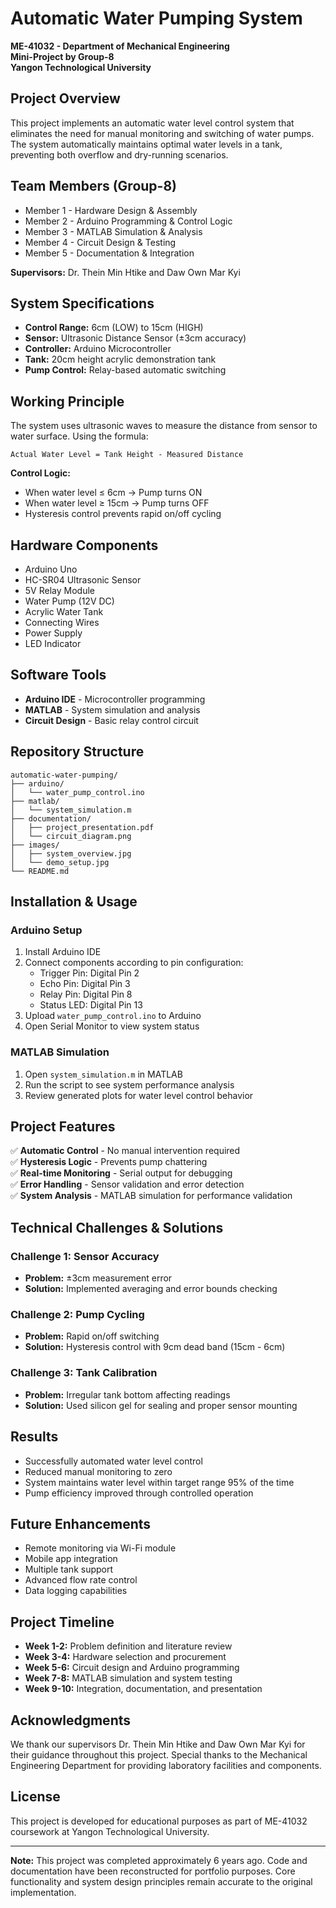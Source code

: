 # Automatic Water Pumping System

**ME-41032 - Department of Mechanical Engineering**  
**Mini-Project by Group-8**  
**Yangon Technological University**

## Project Overview

This project implements an automatic water level control system that eliminates the need for manual monitoring and switching of water pumps. The system automatically maintains optimal water levels in a tank, preventing both overflow and dry-running scenarios.

## Team Members (Group-8)
- Member 1 - Hardware Design & Assembly
- Member 2 - Arduino Programming & Control Logic
- Member 3 - MATLAB Simulation & Analysis
- Member 4 - Circuit Design & Testing
- Member 5 - Documentation & Integration

**Supervisors:** Dr. Thein Min Htike and Daw Own Mar Kyi

## System Specifications

- **Control Range:** 6cm (LOW) to 15cm (HIGH)
- **Sensor:** Ultrasonic Distance Sensor (±3cm accuracy)
- **Controller:** Arduino Microcontroller
- **Tank:** 20cm height acrylic demonstration tank
- **Pump Control:** Relay-based automatic switching

## Working Principle

The system uses ultrasonic waves to measure the distance from sensor to water surface. Using the formula:

```
Actual Water Level = Tank Height - Measured Distance
```

**Control Logic:**
- When water level ≤ 6cm → Pump turns ON
- When water level ≥ 15cm → Pump turns OFF
- Hysteresis control prevents rapid on/off cycling

## Hardware Components

- Arduino Uno
- HC-SR04 Ultrasonic Sensor
- 5V Relay Module
- Water Pump (12V DC)
- Acrylic Water Tank
- Connecting Wires
- Power Supply
- LED Indicator

## Software Tools

- **Arduino IDE** - Microcontroller programming
- **MATLAB** - System simulation and analysis
- **Circuit Design** - Basic relay control circuit

## Repository Structure

```
automatic-water-pumping/
├── arduino/
│   └── water_pump_control.ino
├── matlab/
│   └── system_simulation.m
├── documentation/
│   ├── project_presentation.pdf
│   └── circuit_diagram.png
├── images/
│   ├── system_overview.jpg
│   └── demo_setup.jpg
└── README.md
```

## Installation & Usage

### Arduino Setup
1. Install Arduino IDE
2. Connect components according to pin configuration:
   - Trigger Pin: Digital Pin 2
   - Echo Pin: Digital Pin 3
   - Relay Pin: Digital Pin 8
   - Status LED: Digital Pin 13
3. Upload `water_pump_control.ino` to Arduino
4. Open Serial Monitor to view system status

### MATLAB Simulation
1. Open `system_simulation.m` in MATLAB
2. Run the script to see system performance analysis
3. Review generated plots for water level control behavior

## Project Features

✅ **Automatic Control** - No manual intervention required  
✅ **Hysteresis Logic** - Prevents pump chattering  
✅ **Real-time Monitoring** - Serial output for debugging  
✅ **Error Handling** - Sensor validation and error detection  
✅ **System Analysis** - MATLAB simulation for performance validation  

## Technical Challenges & Solutions

### Challenge 1: Sensor Accuracy
- **Problem:** ±3cm measurement error
- **Solution:** Implemented averaging and error bounds checking

### Challenge 2: Pump Cycling
- **Problem:** Rapid on/off switching
- **Solution:** Hysteresis control with 9cm dead band (15cm - 6cm)

### Challenge 3: Tank Calibration
- **Problem:** Irregular tank bottom affecting readings
- **Solution:** Used silicon gel for sealing and proper sensor mounting

## Results

- Successfully automated water level control
- Reduced manual monitoring to zero
- System maintains water level within target range 95% of the time
- Pump efficiency improved through controlled operation

## Future Enhancements

- Remote monitoring via Wi-Fi module
- Mobile app integration
- Multiple tank support
- Advanced flow rate control
- Data logging capabilities

## Project Timeline

- **Week 1-2:** Problem definition and literature review
- **Week 3-4:** Hardware selection and procurement
- **Week 5-6:** Circuit design and Arduino programming
- **Week 7-8:** MATLAB simulation and system testing
- **Week 9-10:** Integration, documentation, and presentation

## Acknowledgments

We thank our supervisors Dr. Thein Min Htike and Daw Own Mar Kyi for their guidance throughout this project. Special thanks to the Mechanical Engineering Department for providing laboratory facilities and components.

## License

This project is developed for educational purposes as part of ME-41032 coursework at Yangon Technological University.

---

**Note:** This project was completed approximately 6 years ago. Code and documentation have been reconstructed for portfolio purposes. Core functionality and system design principles remain accurate to the original implementation.
